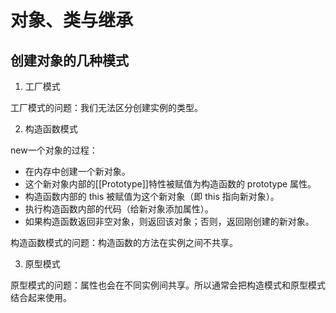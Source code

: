 # 对象、类与继承

## 创建对象的几种模式

1. 工厂模式

工厂模式的问题：我们无法区分创建实例的类型。

2. 构造函数模式

new一个对象的过程：

- 在内存中创建一个新对象。
- 这个新对象内部的[[Prototype]]特性被赋值为构造函数的 prototype 属性。
- 构造函数内部的 this 被赋值为这个新对象（即 this 指向新对象）。
- 执行构造函数内部的代码（给新对象添加属性）。
- 如果构造函数返回非空对象，则返回该对象；否则，返回刚创建的新对象。

构造函数模式的问题：构造函数的方法在实例之间不共享。

3. 原型模式

原型模式的问题：属性也会在不同实例间共享。所以通常会把构造模式和原型模式结合起来使用。